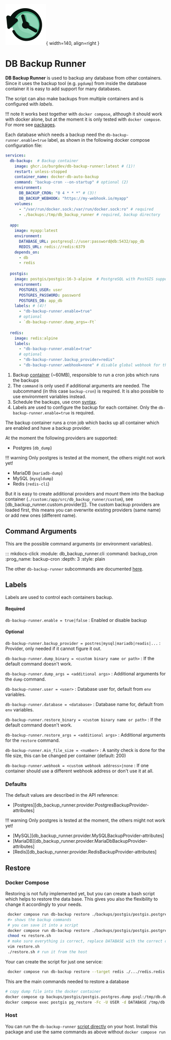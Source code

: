 
![Image title](assets/favicon.png){ width=140, align=right }
# DB Backup Runner

**DB Backup Runner** is used to backup any database from other containers.
Since it uses the backup tool (e.g. `pgdump`) from inside the database container it is
easy to add support for many databases.

The script can also make backups from multiple containers and is configured with _labels_.

!!! note
    It works best together with `docker compose`, although it should work with docker alone,
    but at the moment it is only tested with `docker compose`. For more see [packages](packages.md/#pypi).

Each database which needs a backup need the `db-backup-runner.enable=true` label, as shown in the following
docker compose configuration file:


```yaml title="Example docker compose fil with two databases and a backup runner container"
services:
  db-backup:  # Backup container
    image: ghcr.io/burgdev/db-backup-runner:latest # (1)!
    restart: unless-stopped
    container_name: docker-db-auto-backup
    command: "backup-cron --on-startup" # optional (2)
    environment:
      DB_BACKUP_CRON: "0 4 * * *" # (3)!
      DB_BACKUP_WEBHOOK: "https://my-webhook.io/myapp"
    volumes:
      - "/var/run/docker.sock:/var/run/docker.sock:ro" # required
      - ./backups:/tmp/db_backup_runner # required, backup directory

  app:
    image: myapp:latest
    environment:
      DATABASE_URL: postgresql://user:password@db:5432/app_db
      REDIS_URL: redis://redis:6379
    depends_on:
      - db
      - redis

  postgis:
    image: postgis/postgis:16-3-alpine  # PostgreSQL with PostGIS support
    environment:
      POSTGRES_USER: user
      POSTGRES_PASSWORD: password
      POSTGRES_DB: app_db
    labels: # (4)!
      - "db-backup-runner.enable=true"
      # optional
      - `db-backup-runner.dump_args=-Ft`

  redis:
    image: redis:alpine
    labels:
      - "db-backup-runner.enable=true"
      # optional
      - "db-backup-runner.backup_provider=redis"
      - "db-backup-runner.webhook=none" # disable global webhook for this container
```

1. Backup [container](https://ghcr.io/burgdev/db-backup-runner) (~60MB), responsible to run a cron jobs which runs the backups
2. The `command` is only used if additional arguments are needed. The subcommand (in this case `backup-cron`) is required.
   It is also possible to use environment variables instead.
3. Schedule the backups, use cron [syntax](https://crontab.guru).
4. Labels are used to configure the backup for each container. Only the `db-backup-runner.enable=true` is required.

The backup container runs a cron job which backs up all container which are enabled and have a
backup provider.

At the moment the following providers are supported:

- Postgres (`db_dump`)

!!! warning
    Only postgres is tested at the moment, the others might not work yet!

- MariaDB (`mariadb-dump`)
- MySQL (`mysqldump`)
- Redis (`redis-cli`)

But it is easy to create additional providers and mount them into the backup container
(`./custom:/app/src/db_backup_runner/custom`), see [db_backup_runner.custom.provider][].
The custom backup providers are loaded first, this means you can overwrite existing providers (same name) or add new ones (different name).

## Command Arguments

This are the possible command arguments (or environment variables).

::: mkdocs-click
  :module: db_backup_runner.cli
  :command: backup_cron
  :prog_name: backup-cron
  :depth: 3
  :style: plain

The other `db-backup-runner` subcommands are documented [here](cli.md).

## Labels

Labels are used to control each containers backup.

#### Required

`db-backup-runner.enable = true|false`
:   Enabled or disable backup

#### Optional

`db-backup-runner.backup_provider = postres|mysql|mariadb|readis|...`
:   Provider, only needed if it cannot figure it out.

`db-backup-runner.dump_binary = <custom binary name or path>`
:   If the default command doesn't work.

`db-backup-runner.dump_args = <additional args>`
:   Additional arguments for the `dump` command.

`db-backup-runner.user = <user>`
:   Database user for, default from `env` variables.

`db-backup-runner.database = <database>`
:   Database name for, default from `env` variables.

`db-backup-runner.restore_binary = <custom binary name or path>`
:   If the default command doesn't work.

`db-backup-runner.restore_args = <additional args>`
:   Additional arguments for the `restore` command.

`db-backup-runner.min_file_size = <number>`
:   A sanity check is done for the file size, this can be changed per container (default: 200)

`db-backup-runner.webhook = <custom webhook address>|none`
:   If one container should use a different webhook address or don't use it at all.

### Defaults

The default values are described in the API reference:

* [Postgres][db_backup_runner.provider.PostgresBackupProvider-attributes]

!!! warning
    Only postgres is tested at the moment, the others might not work yet!


* [MySQL][db_backup_runner.provider.MySQLBackupProvider-attributes]
* [MariaDB][db_backup_runner.provider.MariaDbBackupProvider-attributes]
* [Redis][db_backup_runner.provider.RedisBackupProvider-attributes]


## Restore

### Docker Compose

Restoring is not fully implemented yet, but you can create a bash script which
helps to restore the data base.
This gives you also the flexibility to change it accordingly to your needs.

```bash
 docker compose run db-backup restore ./backups/postgis/postgis.postgres.dump
 #> shows the backup commands
 # you can save it into a script
 docker compose run db-backup restore ./backups/postgis/postgis.postgres.dump restore.sh
 chmod +x restore.sh
 # make sure everything is correct, replace DATABASE with the correct database
 vim restore.sh
 ./restore.sh # run it from the host
```

Your can create the script for just one service:

```bash
 docker compose run db-backup restore --target redis ./.../redis.redis.rdb
```

This are the main commands needed to restore a database

```bash
# copy dump file into the docker container
docker compose cp backups/postgis/postgis.postgres.dump psql:/tmp/db.dump
docker compose exec postgis pg_restore -Fc -U USER -d DATABASE /tmp/db.dump
```

### Host

You can run the `db-backup-runner` [script directly](packages.md/#pypi) on your host.
Install this package and use the same commands as above without `docker compose run`
